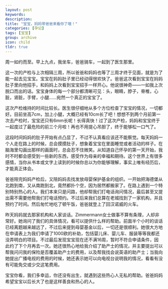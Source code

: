 ```yaml
---
layout: post
keywords: 
description: 
title: "宝宝，妈妈带爸爸来看你了哦！"
categories: [孕记]
tags: [宝宝]
group: archive
icon: child
tldr: true
---
```


周一如约而至。早上九点，我坐车，爸爸骑车，一起到了医生那里。

这一次的产检与上次相隔三周，所以爸爸和妈妈也等了三周才终于见面，就是为了能一起去见宝宝。宝宝在妈妈肚子里已经动得很欢快了。爸爸这次看到宝宝在妈妈肚子里向他招手，和妈妈上次看到宝宝招手一样开心。他说很神奇——一如我上次脱口而出的话。宝宝身体的每一个部分都清晰可见：头，眼睛，脖子，脊椎，心脏，肾脏，手臂，小腿……宛然一个真正的宝宝了。

这次产检维持的时间比较长。医生很仔细地从多个方位检查了宝宝的情况，一切都好。目前坐高7cm，加上小腿，大概已经有10cm长了吧！想想不到两个月前第一次去产检时，宝宝还只有6mm长呢！长得真快！过了这次产检，妈妈和宝宝终于一起度过了最危险的前三个月啦！再也不用提心吊胆了，终于能够松一口气了。

这段时间妈妈的肚子开始有点凸显了，不过不认真看应该还不能察觉。每天妈妈一个人走在路上的时候，总会摸摸肚子，想象着宝宝在里面睡觉或者活动的样子。在脑海里勾画出那样的画面时，总会忍不住微笑。从知道自己怀孕的第一天开始，我时不时都会感受到一些新的东西，感受作为母亲的幸福和期待。这个世界上有很多感情，当你从书本或文字上读到的时候你总以为你能够理解，事实上唯有经历后，才能真正体会。

爸爸陪完妈妈产检后，又陪妈妈去找发放母婴保护基金的组织。一开始把海德堡从北跑到南，又从南跑到北，竟然都扑个空，因为居然都搬家了。在路上遇到一个特别特别热心的人。我们本来只是问路，他却帮我们打电话询问情况，最后甚至又提出需不需要他帮我们打电话预约。不过后来我们总算在老城找到了一家机构，并且预约了时间。然后匆忙地吃了顿午饭，爸爸就登上了回汉诺威的火车。

昨天妈妈就去那家机构和人家谈话。Zimmermann女士做事不算有条理，人却非常好。她询问了我们的具体情况，看可以提供什么样的帮助。前面半个小时的谈话已经离题越来越远了，不过后来提到母婴基金以后，一切还是很顺利。她很大方地在申请表上为我们申请了1000欧的补助，包括婴儿床、婴儿车、服装等等我都还没弄明白的项目。不过最后发现宝宝现在还不满16周，暂时不符合申请条件，因此约了下个月再去一次。她还很热心地给我介绍了助产士的情况，并主要提出可以帮我问问我的保险是否覆盖助产士的费用，以及帮我找会说英语的助产士；当我向她提出广播电视的费用的时候，她还表示她可以向电视台说明我的情况，看看有没有可能免交或少交这笔费用。

宝宝你看，我们多幸运，你还没有出生，就遇到这些热心人无私的帮助。爸爸妈妈希望宝宝以后长大了也是这样善良和热心的人。

